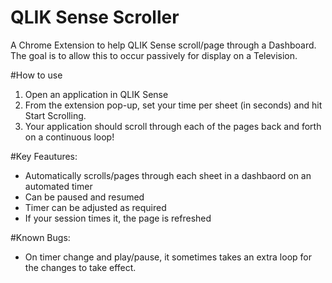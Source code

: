 # QLIK Sense Scroller
A Chrome Extension to help QLIK Sense scroll/page through a Dashboard. The goal is to allow this to occur passively for display on a Television.

#How to use
1) Open an application in QLIK Sense
2) From the extension pop-up, set your time per sheet (in seconds) and hit Start Scrolling.
3) Your application should scroll through each of the pages back and forth on a continuous loop!


#Key Feautures:
- Automatically scrolls/pages through each sheet in a dashbaord on an automated timer
- Can be paused and resumed
- Timer can be adjusted as required
- If your session times it, the page is refreshed

#Known Bugs:
- On timer change and play/pause, it sometimes takes an extra loop for the changes to take effect.
